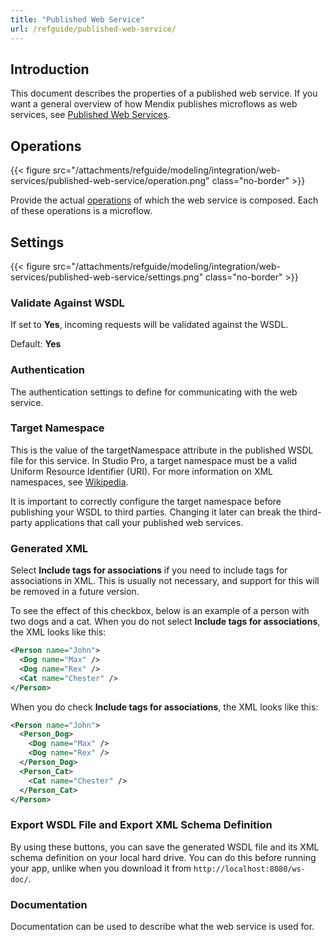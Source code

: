 ```yaml
---
title: "Published Web Service"
url: /refguide/published-web-service/
---
```


## Introduction

This document describes the properties of a published web service. If you want a general overview of how Mendix publishes microflows as web services, see [Published Web Services](/refguide/published-web-services/).

## Operations

{{< figure src="/attachments/refguide/modeling/integration/web-services/published-web-service/operation.png" class="no-border" >}}

Provide the actual [operations](/refguide/operations/) of which the web service is composed. Each of these operations is a microflow.

## Settings

{{< figure src="/attachments/refguide/modeling/integration/web-services/published-web-service/settings.png" class="no-border" >}}

### Validate Against WSDL

If set to **Yes**, incoming requests will be validated against the WSDL.

Default: **Yes**

### Authentication

The authentication settings to define for communicating with the web service.

### Target Namespace

This is the value of the targetNamespace attribute in the published WSDL file for this service. In Studio Pro, a target namespace must be a valid Uniform Resource Identifier (URI). For more information on XML namespaces, see [Wikipedia](https://en.wikipedia.org/wiki/XML_namespace).

It is important to correctly configure the target namespace before publishing your WSDL to third parties. Changing it later can break the third-party applications that call your published web services.

### Generated XML

Select **Include tags for associations** if you need to include tags for associations in XML. This is usually not necessary, and support for this will be removed in a future version.

To see the effect of this checkbox, below is an example of a person with two dogs and a cat. When you do not select **Include tags for associations**, the XML looks like this:

```xml
<Person name="John">
  <Dog name="Max" />
  <Dog name="Rex" />
  <Cat name="Chester" />
</Person>
```

When you do check **Include tags for associations**, the XML looks like this:

```xml
<Person name="John">
  <Person_Dog>
    <Dog name="Max" />
    <Dog name="Rex" />
  </Person_Dog>
  <Person_Cat>
    <Cat name="Chester" />
  </Person_Cat> 
</Person>
```

### Export WSDL File and Export XML Schema Definition

By using these buttons, you can save the generated WSDL file and its XML schema definition on your local hard drive. You can do this before running your app, unlike when you download it from `http://localhost:8080/ws-doc/`.

### Documentation

Documentation can be used to describe what the web service is used for.

